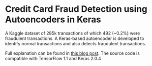 # Credit Card Fraud Detection using Autoencoders in Keras

A Kaggle dataset of 285k transactions of which 492 (~0.2%) were fraudulent transactions. A Keras-based autoencoder is developed to identify normal transactions and also detects fraudulent transactions. 


Full explanation can be found in [this blog post](https://www.curiousily.com/posts/credit-card-fraud-detection-using-autoencoders-in-keras/). The source code is compatible with TensorFlow 1.1 and Keras 2.0.4

